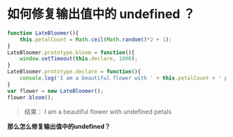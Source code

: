 # 如何修复输出值中的 undefined ？

```js
function LateBloomer(){
    this.petalCount = Math.ceil(Math.random()*2 + 1);
}
LateBloomer.prototype.bloom = function(){
    window.setTimeout(this.declare, 1000);
}
LateBloomer.prototype.declare = function(){
    console.log('I am a beautiful flower with ' + this.petalCount + ' petals');
}
var flower = new LateBloomer();
flower.bloom();
```
> 结果： I am a beautiful flower with undefined petals

**那么怎么修复输出值中的undefined？**

